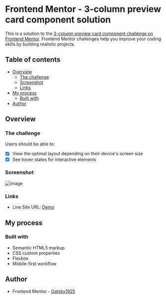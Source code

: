 # Frontend Mentor - 3-column preview card component solution

This is a solution to the [3-column preview card component challenge on Frontend Mentor](https://www.frontendmentor.io/challenges/3column-preview-card-component-pH92eAR2-). Frontend Mentor challenges help you improve your coding skills by building realistic projects. 

## Table of contents

- [Overview](#overview)
  - [The challenge](#the-challenge)
  - [Screenshot](#screenshot)
  - [Links](#links)
- [My process](#my-process)
  - [Built with](#built-with)
- [Author](#author)


## Overview

### The challenge

Users should be able to:
- [x] View the optimal layout depending on their device's screen size
- [x] See hover states for interactive elements

### Screenshot

![image](https://user-images.githubusercontent.com/61943677/130060253-3a8702ce-1b9d-4967-ac58-696d9fed88dd.png)


### Links

- Live Site URL: [Demo](https://hermes179.github.io/Frontend-Mentor/3-column-preview-card-component/)

## My process

### Built with

- Semantic HTML5 markup
- CSS custom properties
- Flexbox
- Mobile-first workflow


## Author
- Frontend Mentor - [Gatsby1925](https://www.frontendmentor.io/profile/Gatsby1925)
